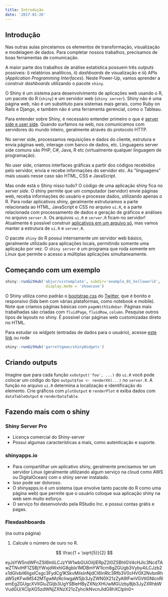 ```yaml
---
title: Introdução
date: '2017-01-26'
---
```






## Introdução

Nas outras aulas pincelamos os elementos de transformação, visualização e modelagem de dados. Para completar nossos trabalhos, precisamos de boas ferramentas de comunicação.

A maior parte dos trabalhos de análise estatística possuem três *outputs* possíveis: i) relatórios analíticos, ii) *dashboards* de visualização e iii) APIs (*Application Programming Interfaces*). Neste Power-Up, vamos aprender a construir *dashboards* utilizando o pacote `shiny`.

O Shiny é um sistema para desenvolvimento de aplicações web usando o R, um pacote do R (`shiny`) e um servidor web (`shiny server`). Shiny não é uma página web, não é um substituto para sistemas mais gerais, como Ruby on Rails e Django, e também não é uma ferramenta gerencial, como o Tableau.

Para entender sobre Shiny, é necessário entender primeiro o que é [server side e user side](http://programmers.stackexchange.com/a/171210 "diferencas"). Quando surfamos na web, nos _comunicamos_ com servidores do mundo inteiro, geralmente através do protocolo HTTP.

No server side, processamos requisições e dados do cliente, estrutura e envia páginas web, interage com banco de dados, etc. Linguagens server side comuns são PHP, C#, Java, R etc (virtualmente qualquer linguagem de programação).

No user side, criamos interfaces gráficas a partir dos códigos recebidos pelo servidor, envia e recebe informações do servidor etc. As "linguagens" mais usuais nesse caso são HTML, CSS e JavaScript.

Mas onde está o Shiny nisso tudo? O código de uma aplicação shiny fica no _server side_. O shiny permite que um computador (servidor) envie páginas web, receba informações do usuário e processe dados, utilizando apenas o R. Para rodar aplicativos shiny, geralmente estruturamos a parte relacionada ao HTML, JavaScript e CSS no arquivo `ui.R`, e a parte relacionada com processamento de dados e geração de gráficos e análises no arquivo `server.R`. Os arquivos `ui.R` e `server.R` ficam no servidor! Atualmente é possível construir [aplicativos em um arquivo só](http://shiny.rstudio.com/articles/single-file.html), mas vamos manter a estrutura de `ui.R` e `server.R`.

O pacote `shiny` do R possui internamente um servidor web básico, geralmente utilizado para aplicações locais, permitindo somente uma aplicação por vez. O `shiny server` é um programa que roda somente em Linux que permite o acesso a múltiplas aplicações simultaneamente.






## Começando com um exemplo


```r
shiny::runGitHub('abjur/vistemplate', subdir='exemplo_01_helloworld',
                  display.mode = 'showcase')
```

O Shiny utiliza como padrão o [bootstrap css](http://getbootstrap.com/css/) do [Twitter](https://twitter.com), que é bonito e responsivo (lida bem com várias plataformas, como notebook e mobile). Note que criamos páginas básicas com `pageWithSidebar`. Páginas mais trabalhadas são criadas com `fluidPage`, `fluidRow`, `column`. Pesquise outros tipos de layouts no shiny. É possível criar páginas web customizadas direto no HTML.

Para estudar os *widgets* (entradas de dados para o usuário), acesse [este link](http://shiny.rstudio.com/gallery/widget-gallery.html 'widgets') ou rode


```r
shiny::runGitHub('garrettgman/shinyWidgets')
```

## Criando outputs

Imagine que para cada função `xxOutput('foo', ...)` do `ui.R` você pode colocar um código do tipo `output$foo <- renderXX(...)` no `server.R`. A função no arquivo `ui.R` determina a localização e identificação do elemento. Crie gráficos com `plotOutput` e `renderPlot` e exiba dados com `dataTableOutput` e `renderDataTable`.

## Fazendo mais com o shiny

### Shiny Server Pro

- Licença comercial do Shiny-server
- Possui algumas características a mais, como autenticação e suporte.

### shinyapps.io

- Para compartilhar um aplicativo shiny, geralmente precisamos ter um servidor Linux (geralmente utilizando algum serviço na cloud como AWS ou DigitalOcean) com o shiny server instalado.
- Isso pode ser doloroso.
- O shinyapps.io é um sistema (que envolve tanto pacote do R como uma página web) que permite que o usuário coloque sua aplicação shiny na web sem muito esforço.
- O serviço foi desenvolvido pela RStudio Inc. e possui contas grátis e pagas.

### Flexdashboards

(na outra página)


<script src="https://cdn.datacamp.com/datacamp-light-latest.min.js"></script>




<script src="https://cdn.datacamp.com/datacamp-light-latest.min.js"></script>



1. Calcule o número de ouro no R.

$$
\frac{1 + \sqrt{5}}{2}
$$

<div data-datacamp-exercise data-height="300" data-encoded="true">eyJsYW5ndWFnZSI6InIiLCJzYW1wbGUiOiIjIERpZ2l0ZSBhIGV4cHJlc3NcdTAwZTNvIHF1ZSBjYWxjdWxhIG8gblx1MDBmYW1lcm8gZGUgb3Vyby4iLCJzb2x1dGlvbiI6IigxICsgc3FydCg1KSkvMiIsInNjdCI6InRlc3Rfb3V0cHV0X2NvbnRhaW5zKFwiMS42MTgwMzRcIiwgaW5jb3JyZWN0X21zZyA9IFwiVGVtIGNlcnRlemEgZGUgcXVlIGluZGljb3UgYSBleHByZXNzXHUwMGUzbyBjb3JyZXRhbWVudGU/XCIpXG5zdWNjZXNzX21zZyhcIkNvcnJldG8hXCIpIn0=</div>






